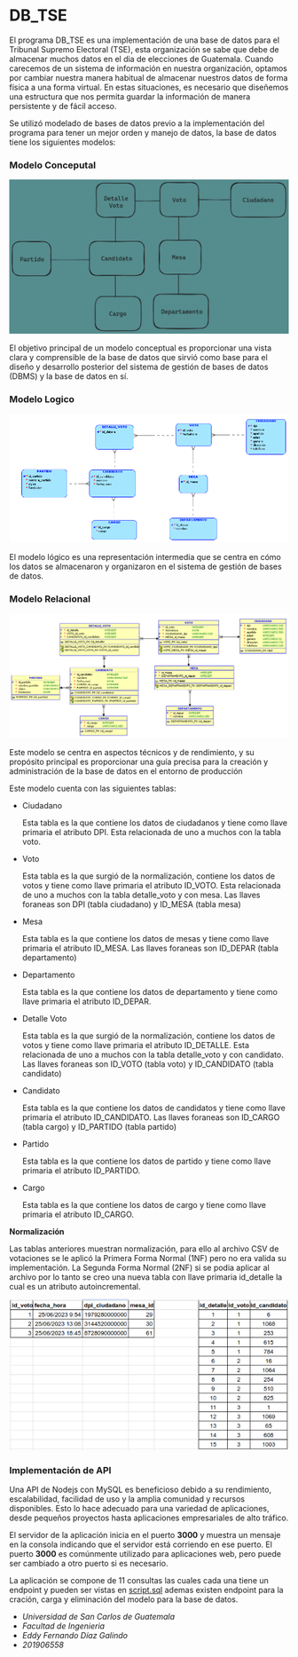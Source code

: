 # DB_TSE

El programa DB_TSE es una implementación de una base de datos para el Tribunal Supremo Electoral (TSE), esta organización se sabe que debe de almacenar muchos datos en el dia de elecciones de Guatemala. Cuando carecemos de un sistema de información en nuestra organización, optamos por cambiar nuestra manera habitual de almacenar nuestros datos de forma física a una forma virtual. En estas situaciones, es necesario que diseñemos una estructura que nos permita guardar la información de manera persistente y de fácil acceso. 

Se utilizó modelado de bases de datos previo a la implementación del programa para tener un mejor orden y manejo de datos, la base de datos tiene los siguientes modelos:

### Modelo Conceputal
![modelo_concep](src/app/public/res/Modelo%20Conceptual.png)

El objetivo principal de un modelo conceptual es proporcionar una vista clara y comprensible de la base de datos que sirvió como base para el diseño y desarrollo posterior del sistema de gestión de bases de datos (DBMS) y la base de datos en sí.

### Modelo Logico
![modelo_logic](src/app/public/res/Logical.png)

El modelo lógico es una representación intermedia que se centra en cómo los datos se almacenaron y organizaron en el sistema de gestión de bases de datos.

### Modelo Relacional
![modelo_rela](src/app/public/res/Relational_1.png)

Este modelo se centra en aspectos técnicos y de rendimiento, y su propósito principal es proporcionar una guía precisa para la creación y administración de la base de datos en el entorno de producción

Este modelo cuenta con las siguientes tablas:
- Ciudadano

    Esta tabla es la que contiene los datos de ciudadanos y tiene como llave primaria el atributo DPI. Esta relacionada de uno a muchos con la tabla voto.
- Voto

    Esta tabla es la que surgió de la normalización, contiene los datos de votos y tiene como llave primaria el atributo ID_VOTO. Esta relacionada de uno a muchos con la tabla detalle_voto y con mesa. Las llaves foraneas son DPI (tabla ciudadano) y ID_MESA (tabla mesa)
- Mesa

    Esta tabla es la que contiene los datos de mesas y tiene como llave primaria el atributo ID_MESA. Las llaves foraneas son ID_DEPAR (tabla departamento)
- Departamento

    Esta tabla es la que contiene los datos de departamento y tiene como llave primaria el atributo ID_DEPAR. 
- Detalle Voto

    Esta tabla es la que surgió de la normalización, contiene los datos de votos y tiene como llave primaria el atributo ID_DETALLE. Esta relacionada de uno a muchos con la tabla detalle_voto y con candidato. Las llaves foraneas son ID_VOTO (tabla voto) y ID_CANDIDATO (tabla candidato)
- Candidato

    Esta tabla es la que contiene los datos de candidatos y tiene como llave primaria el atributo ID_CANDIDATO. Las llaves foraneas son ID_CARGO (tabla cargo) y ID_PARTIDO (tabla partido)
- Partido

    Esta tabla es la que contiene los datos de partido y tiene como llave primaria el atributo ID_PARTIDO. 
- Cargo

    Esta tabla es la que contiene los datos de cargo y tiene como llave primaria el atributo ID_CARGO. 

**Normalización**

Las tablas anteriores muestran normalización, para ello al archivo CSV de votaciones se le aplicó la Primera Forma Normal (1NF) pero no era valida su implementación. La Segunda Forma Normal (2NF) si se podia aplicar al archivo por lo tanto se creo una nueva tabla con llave primaria id_detalle la cual es un atributo autoincremental.

![modelo_rela](src/app/public/res/Normalizacion.png)

### Implementación de API

Una API de Nodejs con MySQL es beneficioso debido a su rendimiento, escalabilidad, facilidad de uso y la amplia comunidad y recursos disponibles. Esto lo hace adecuado para una variedad de aplicaciones, desde pequeños proyectos hasta aplicaciones empresariales de alto tráfico.

El servidor de la aplicación inicia en el puerto **3000** y muestra un mensaje en la consola indicando que el servidor está corriendo en ese puerto. El puerto **3000** es comúnmente utilizado para aplicaciones web, pero puede ser cambiado a otro puerto si es necesario.

La aplicación se compone de 11 consultas las cuales cada una tiene un endpoint y pueden ser vistas en [script.sql](src/app/public/db.sql) ademas existen endpoint para la cración, carga y eliminación del modelo para la base de datos.

- _Universidad de San Carlos de Guatemala_
- _Facultad de Ingenieria_
- _Eddy Fernando Díaz Galindo_
- _201906558_